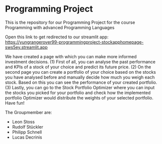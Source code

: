 # Programming Project
This is the repository for our Programming Project for the course Programming with advanced Programming Languages

Open this link to get redirected to our streamlit app: https://yungrangerover99-programmingproject-stockapphomepage-sws5ey.streamlit.app

We have created a page with which you can make more informed investment decisions. (1) First of all, you can analyse the past performance and KPIs of a stock of your choice and predict its future price.
 (2) On the second page you can create a portfolio of your choice based on the stocks you have analysed before and manually decide how much you weigh each stock. Based on this you can see the performance of your created portfolio. 
 (3) Lastly, you can go to the Stock Portfolio Optimizer where you can input the stocks you picked for your portfolio and check how the implemented portfolio Optimizer would distribute the weights of your selected portfolio. Have fun!
 
 The Groupmember are: 
 - Leon Stoss
 - Rudolf Stückler 
 - Philipp Schnell 
 - Lucas Decrinis
